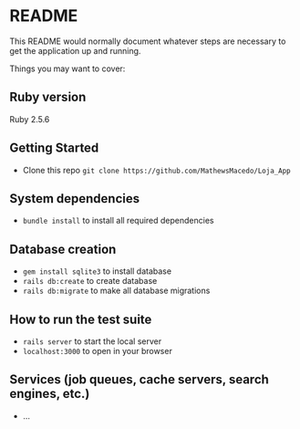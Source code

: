 # README

This README would normally document whatever steps are necessary to get the
application up and running.

Things you may want to cover:

## Ruby version

  Ruby 2.5.6
  
## Getting Started

* Clone this repo ```git clone https://github.com/MathewsMacedo/Loja_App```

## System dependencies

* ```bundle install``` to install all required dependencies

## Database creation
* ```gem install sqlite3``` to install database
* ```rails db:create``` to create database
* ```rails db:migrate``` to make all database migrations

## How to run the test suite

* ```rails server``` to start the local server
* ```localhost:3000``` to open  in your browser 

## Services (job queues, cache servers, search engines, etc.)

* ...

